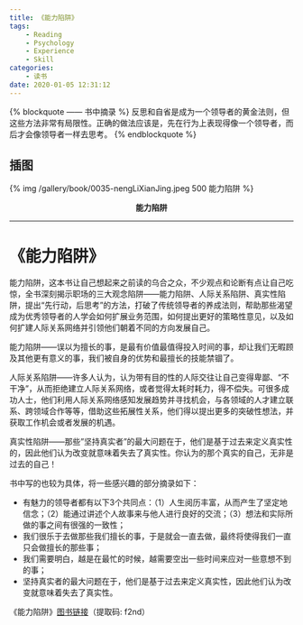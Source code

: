 ```yaml
---
title: 《能力陷阱》
tags:
	- Reading
	- Psychology
	- Experience
	- Skill
categories:
	- 读书
date: 2020-01-05 12:31:12
---
```


{% blockquote —— 书中摘录 %}
反思和自省是成为一个领导者的黄金法则，但这些方法非常有局限性。正确的做法应该是，先在行为上表现得像一个领导者，而后才会像领导者一样去思考。
{% endblockquote %}

<!-- more -->

## 插图
{% img /gallery/book/0035-nengLiXianJing.jpeg 500 能力陷阱 %}
<p align="center"><b>能力陷阱</b></p>

-----

# 《能力陷阱》

能力陷阱，这本书让自己想起来之前读的乌合之众，不少观点和论断有点让自己吃惊，全书深刻揭示职场的三大观念陷阱——能力陷阱、人际关系陷阱、真实性陷阱，提出“先行动，后思考”的方法，打破了传统领导者的养成法则，帮助那些渴望成为优秀领导者的人学会如何扩展业务范围，如何提出更好的策略性意见，以及如何扩建人际关系网络并引领他们朝着不同的方向发展自己。

能力陷阱——误以为擅长的事，是最有价值最值得投入时间的事，却让我们无暇顾及其他更有意义的事，我们被自身的优势和最擅长的技能禁锢了。

人际关系陷阱——许多人认为，认为带有目的性的人际交往让自己变得卑鄙、“不干净”，从而拒绝建立人际关系网络，或者觉得太耗时耗力，得不偿失。可很多成功人士，他们利用人际关系网络感知发展趋势并寻找机会，与各领域的人才建立联系、跨领域合作等等，借助这些拓展性关系，他们得以提出更多的突破性想法，并获取工作机会或者发展的机遇。

真实性陷阱——那些”坚持真实者”的最大问题在于，他们是基于过去来定义真实性的，因此他们认为改变就意味着失去了真实性。你认为的那个真实的自己，无非是过去的自己！

书中写的也较为具体，将一些感兴趣的部分摘录如下：

- 有魅力的领导者都有以下3个共同点：（1）人生阅历丰富，从而产生了坚定地信念；（2）能通过讲述个人故事来与他人进行良好的交流；（3）想法和实际所做的事之间有很强的一致性；
- 我们很乐于去做那些我们擅长的事，于是就会一直去做，最终将使得我们一直只会做擅长的那些事；
- 我们需要明白，越是在最忙的时候，越需要空出一些时间来应对一些意想不到的事；
- 坚持真实者的最大问题在于，他们是基于过去来定义真实性，因此他们认为改变就意味着失去了真实性。

《能力陷阱》[图书链接](https://pan.baidu.com/s/14glOZ05CPxwT8kNOiD6v0A)（提取码: f2nd）